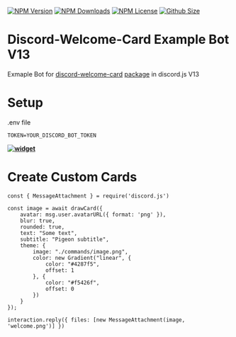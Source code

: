 [![NPM Version](https://img.shields.io/npm/v/@discord-card/greeting?color=00DEC8&style=for-the-badge)](https://www.npmjs.com/package/@discord-card/greeting)
[![NPM Downloads](https://img.shields.io/npm/dt/@discord-card/greeting?color=00DEC8&style=for-the-badge)](https://www.npmjs.com/package/@discord-card/greeting)
[![NPM License](https://img.shields.io/npm/l/@discord-card/greeting?color=00DEC8&style=for-the-badge)](https://www.npmjs.com/package/@discord-card/greeting)
[![Github Size](https://img.shields.io/github/repo-size/discord-card/greeting?color=00DEC8&label=SIZE&style=for-the-badge)](https://www.npmjs.com/package/@discord-card/greeting)

# Discord-Welcome-Card Example Bot V13

Exmaple Bot for [discord-welcome-card](https://www.npmjs.com/package/discord-welcome-card) [package](https://github.com/discord-card) in discord.js V13

# Setup

.env file

```
TOKEN=YOUR_DISCORD_BOT_TOKEN
```

**[![widget](https://discord.com/api/guilds/553942677117337600/widget.png?style=banner2)](https://discord.gg/Emk2udJ)**

# Create Custom Cards

```JS
const { MessageAttachment } = require('discord.js')

const image = await drawCard({
    avatar: msg.user.avatarURL({ format: 'png' }),
    blur: true,
    rounded: true,
    text: "Some text",
    subtitle: "Pigeon subtitle",
    theme: {
        image: "./commands/image.png",
        color: new Gradient("linear", {
            color: "#4287f5",
            offset: 1
        }, {
            color: "#f5426f",
            offset: 0
        })
    }
});

interaction.reply({ files: [new MessageAttachment(image, 'welcome.png')] })


```

